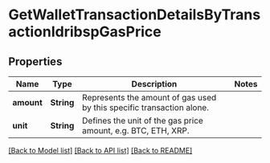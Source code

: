 # GetWalletTransactionDetailsByTransactionIdribspGasPrice

## Properties

Name | Type | Description | Notes
------------ | ------------- | ------------- | -------------
**amount** | **String** | Represents the amount of gas used by this specific transaction alone. | 
**unit** | **String** | Defines the unit of the gas price amount, e.g. BTC, ETH, XRP. | 

[[Back to Model list]](../README.md#documentation-for-models) [[Back to API list]](../README.md#documentation-for-api-endpoints) [[Back to README]](../README.md)


